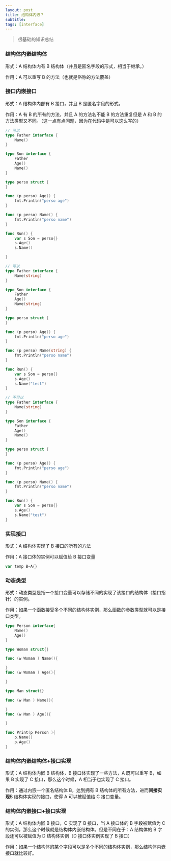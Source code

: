 ```yaml
---
layout: post
title: 结构体内嵌？
subtitle:
tags: [interface]
---
```


> 很基础的知识总结

### 结构体内嵌结构体

形式：A 结构体内有 B 结构体（并且是匿名字段的形式，相当于继承。）

作用：A 可以重写 B 的方法（也就是俗称的方法覆盖）

### 接口内嵌接口

形式：A 结构体内部有 B 接口，并且 B 是匿名字段的形式。

作用：A 有 B 的所有的方法，并且 A 的方法名不能 B 的方法重复但是 A 和 B 的方法类型又不同。（这一点有点问题，因为在代码中是可以这么写的）

```go
// 可以
type Father interface {
	Name()
}

type Son interface {
	Father
	Age()
	Name()
}

type perso struct {
}

func (p perso) Age() {
	fmt.Println("perso age")
}

func (p perso) Name() {
	fmt.Println("perso name")
}

func Run() {
	var s Son = perso{}
	s.Age()
	s.Name()

}
```

```go
// 可以
type Father interface {
	Name(string)
}

type Son interface {
	Father
	Age()
	Name(string)
}

type perso struct {
}

func (p perso) Age() {
	fmt.Println("perso age")
}

func (p perso) Name(string) {
	fmt.Println("perso name")
}

func Run() {
	var s Son = perso{}
	s.Age()
	s.Name("test")
}
```

```go
// 不可以
type Father interface {
	Name(string)
}

type Son interface {
	Father
	Age()
	Name()
}

type perso struct {
}

func (p perso) Age() {
	fmt.Println("perso age")
}

func (p perso) Name() {
	fmt.Println("perso name")
}

func Run() {
	var s Son = perso{}
	s.Age()
	s.Name("test")
}
```

### 实现接口

形式：A 结构体实现了 B 接口的所有的方法

作用：A 接口体的实例可以赋值给 B 接口变量

```go
var temp B=A{}
```

### 动态类型

形式：动态类型是指一个接口变量可以存储不同的实现了该接口的结构体（接口指针）的实例。

作用：如果一个函数接受多个不同的结构体实例，那么函数的参数类型就可以是接口类型。

```go
type Person interface{
    Name()
    Age()
}

type Woman struct{}

func (w Woman ) Name(){

}
func (w Woman ) Age(){

}

type Man struct{}

func (w Man ) Name(){

}
func (w Man ) Age(){

}

func Print(p Person ){
    p.Name()
    p.Age()
}
```

### 结构体内嵌结构体+接口实现

形式：A 结构体内嵌 B 结构体，B 接口体实现了一些方法，A 既可以重写 B，如果 B 实现了 C 接口，那么这个时候，A 相当于也实现了 C 接口。

作用：通过内嵌一个匿名结构体 B，达到拥有 B 结构体的所有方法，进而**间接实现**B 结构体实现的接口，使得 A 可以被赋值给 C 接口变量。

### 结构体内嵌接口+接口实现

形式：A 结构体内嵌 B 接口，C 实现了 B 接口，当 A 接口体的 B 字段被赋值为 C 的实例，那么这个时候就是结构体内嵌结构体。但是不同在于：A 结构体的 B 字段还可以被赋值为 D 结构体实例（D 接口体实例实现了 B 接口）

作用：如果一个结构体的某个字段可以是多个不同的结构体实例，那么结构体内嵌接口就比较好。
